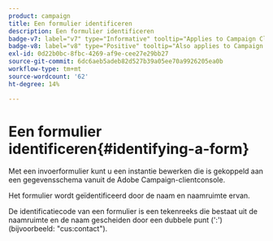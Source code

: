 ```yaml
---
product: campaign
title: Een formulier identificeren
description: Een formulier identificeren
badge-v7: label="v7" type="Informative" tooltip="Applies to Campaign Classic v7"
badge-v8: label="v8" type="Positive" tooltip="Also applies to Campaign v8"
exl-id: 0d22b0bc-8fbc-4269-af9e-cee27e29bb27
source-git-commit: 6dc6aeb5adeb82d527b39a05ee70a9926205ea0b
workflow-type: tm+mt
source-wordcount: '62'
ht-degree: 14%

---
```


# Een formulier identificeren{#identifying-a-form}



Met een invoerformulier kunt u een instantie bewerken die is gekoppeld aan een gegevensschema vanuit de Adobe Campaign-clientconsole.

Het formulier wordt geïdentificeerd door de naam en naamruimte ervan.

De identificatiecode van een formulier is een tekenreeks die bestaat uit de naamruimte en de naam gescheiden door een dubbele punt (&#39;:&#39;) (bijvoorbeeld: &quot;cus:contact&quot;).
